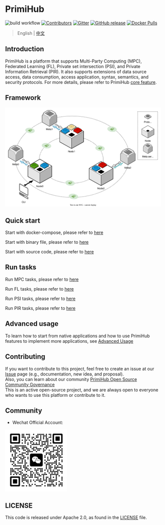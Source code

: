 # PrimiHub

![build workflow](https://github.com/primihub/primihub/actions/workflows/main.yml/badge.svg?branch=master)
[![Contributors](https://img.shields.io/github/contributors/primihub/primihub.svg)](https://github.com/linuxsuren/github-go/graphs/contributors)
[![Gitter](https://badges.gitter.im/primihub/community.svg)](https://gitter.im/primihub/community?utm_source=badge&utm_medium=badge&utm_campaign=pr-badge)
[![GitHub release](https://img.shields.io/github/release/primihub/primihub.svg?label=release)](https://github.com/linuxsuren/github-go/releases/latest)
[![Docker Pulls](https://img.shields.io/docker/pulls/primihub/primihub-node.svg)](https://hub.docker.com/r/primihub/primihub-node/tags)

> English | [中文](README.md)

## Introduction

PrimiHub is a platform that supports Multi-Party Computing (MPC), Federated Learning (FL), Private set intersection (PSI), and Private Information Retrieval (PIR). It also supports extensions of data source access, data consumption, access application, syntax, semantics, and security protocols. For more details, please refer to PrimiHub [core feature](https://docs.primihub.com/docs/developer-docs/core-concept/model).

## Framework

![PrimiHub](doc/architecture.svg)

## Quick start

Start with docker-compose, please refer to [here](https://docs.primihub.com/docs/advance-usage/start/quick-start)

Start with binary file, please refer to [here](https://docs.primihub.com/docs/advance-usage/start/start-nodes)

Start with source code, please refer to [here](https://docs.primihub.com/docs/advance-usage/start/build)

## Run tasks

Run MPC tasks, please refer to [here](https://docs.primihub.com/docs/advance-usage/create-tasks/mpc-task)

Run FL tasks, please refer to [here](https://docs.primihub.com/docs/category/%E8%81%94%E9%82%A6%E5%AD%A6%E4%B9%A0fl%E4%BB%BB%E5%8A%A1)

Run PSI tasks, please refer to [here](https://docs.primihub.com/docs/advance-usage/create-tasks/psi-task)

Run PIR tasks, please refer to [here](https://docs.primihub.com/docs/advance-usage/create-tasks/pir-task)

## Advanced usage

To learn how to start from native applications and how to use PrimiHub features to implement more applications, see [Advanced Usage](https://docs.primihub.com/docs/developer-docs/core-concept/model/)

## Contributing

If you want to contribute to this project, feel free to create an issue at our [Issue](https://github.com/primihub/primihub/issues) page (e.g., documentation, new idea, and proposal).<br/>
Also, you can learn about our community [PrimiHub Open Source Community Governance](https://docs.primihub.com/docs/developer-docs/primihub-community)<br/>
This is an active open-source project, and we are always open to everyone who wants to use this platform or contribute to it.<br/>

## Community

* Wechat Official Account:

![wechat_helper](./doc/wechat.jpeg)

## LICENSE

This code is released under Apache 2.0, as found in the [LICENSE](https://github.com/primihub/primihub/blob/develop/LICENSE) file.
